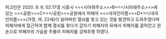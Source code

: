 피고인은 2020. 9. 6. 02:17경 시흥시 <<<시아래주소>>>B<<</시아래주소>>>에 있는 <<<공원>>>C<<</공원>>>공원에서 피해자 <<<내국인이름>>>D<<</내국인이름>>>(가명, 여, 22세)이 잃어버린 열쇠를 찾고 있는 것을 발견하고 도와주겠다며 피해자에게 접근하여 함께 열쇠를 찾다가 갑자기 피해자의 뒤에서 피해자를 끌어안고 왼손으로 피해자의 가슴을 주물러 피해자를 강제추행 하였다.